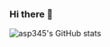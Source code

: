 ### Hi there 👋
![asp345's GitHub stats](https://github-readme-stats.vercel.app/api?username=asp345&show_icons=true&theme=vue)
